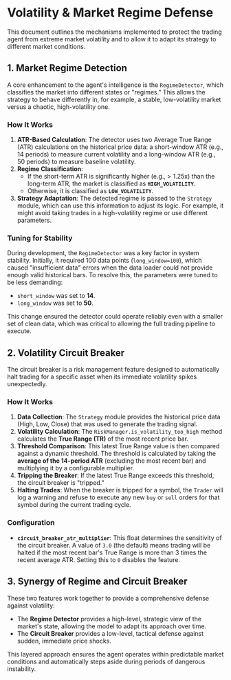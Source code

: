 # Volatility & Market Regime Defense

This document outlines the mechanisms implemented to protect the trading agent from extreme market volatility and to allow it to adapt its strategy to different market conditions.

## 1. Market Regime Detection

A core enhancement to the agent's intelligence is the `RegimeDetector`, which classifies the market into different states or "regimes." This allows the strategy to behave differently in, for example, a stable, low-volatility market versus a chaotic, high-volatility one.

### How It Works
1.  **ATR-Based Calculation**: The detector uses two Average True Range (ATR) calculations on the historical price data: a short-window ATR (e.g., 14 periods) to measure current volatility and a long-window ATR (e.g., 50 periods) to measure baseline volatility.
2.  **Regime Classification**:
    *   If the short-term ATR is significantly higher (e.g., > 1.25x) than the long-term ATR, the market is classified as **`HIGH_VOLATILITY`**.
    *   Otherwise, it is classified as **`LOW_VOLATILITY`**.
3.  **Strategy Adaptation**: The detected regime is passed to the `Strategy` module, which can use this information to adjust its logic. For example, it might avoid taking trades in a high-volatility regime or use different parameters.

### Tuning for Stability
During development, the `RegimeDetector` was a key factor in system stability. Initially, it required 100 data points (`long_window=100`), which caused "insufficient data" errors when the data loader could not provide enough valid historical bars. To resolve this, the parameters were tuned to be less demanding:
-   `short_window` was set to **14**.
-   `long_window` was set to **50**.

This change ensured the detector could operate reliably even with a smaller set of clean data, which was critical to allowing the full trading pipeline to execute.

## 2. Volatility Circuit Breaker

The circuit breaker is a risk management feature designed to automatically halt trading for a specific asset when its immediate volatility spikes unexpectedly.

### How It Works

1.  **Data Collection**: The `Strategy` module provides the historical price data (High, Low, Close) that was used to generate the trading signal.
2.  **Volatility Calculation**: The `RiskManager.is_volatility_too_high` method calculates the **True Range (TR)** of the most recent price bar.
3.  **Threshold Comparison**: This latest True Range value is then compared against a dynamic threshold. The threshold is calculated by taking the **average of the 14-period ATR** (excluding the most recent bar) and multiplying it by a configurable multiplier.
4.  **Tripping the Breaker**: If the latest True Range exceeds this threshold, the circuit breaker is "tripped."
5.  **Halting Trades**: When the breaker is tripped for a symbol, the `Trader` will log a warning and refuse to execute any new `buy` or `sell` orders for that symbol during the current trading cycle.

### Configuration

-   **`circuit_breaker_atr_multiplier`**: This float determines the sensitivity of the circuit breaker. A value of `3.0` (the default) means trading will be halted if the most recent bar's True Range is more than 3 times the recent average ATR. Setting this to `0` disables the feature.

## 3. Synergy of Regime and Circuit Breaker

These two features work together to provide a comprehensive defense against volatility:
-   The **Regime Detector** provides a high-level, strategic view of the market's state, allowing the model to adapt its approach over time.
-   The **Circuit Breaker** provides a low-level, tactical defense against sudden, immediate price shocks.

This layered approach ensures the agent operates within predictable market conditions and automatically steps aside during periods of dangerous instability.
